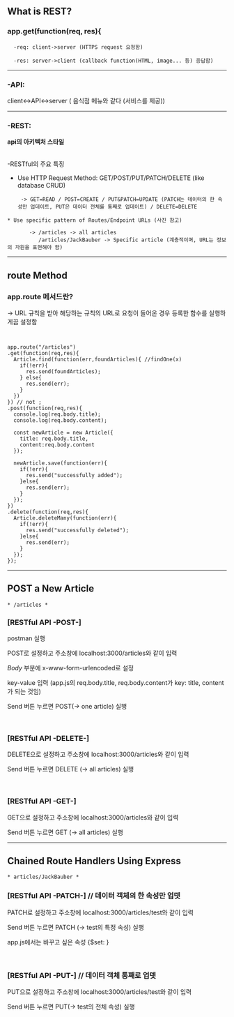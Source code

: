## What is REST?


### app.get(function(req, res){

      -req: client->server (HTTPS request 요청함)

      -res: server->client (callback function(HTML, image... 등) 응답함)


* * *
### -API:

client<->API<->server ( 음식점 메뉴와 같다 (서비스를 제공))

* * *

### -REST:

__api의 아키텍처 스타일__  
<br> 

-RESTful의 주요 특징

   * Use HTTP Request Method: GET/POST/PUT/PATCH/DELETE (like database CRUD)

          -> GET=READ / POST=CREATE / PUT&PATCH=UPDATE (PATCH는 데이터의 한 속성만 업데이트, PUT은 데이터 전체를 통째로 업데이트) / DELETE=DELETE



    * Use specific pattern of Routes/Endpoint URLs (사진 참고)

           -> /articles -> all articles
		      /articles/JackBauber -> Specific article (계층적이며, URL는 정보의 자원을 표현해야 함)

   
-----------------

## route Method

### app.route 메서드란?

-> URL 규칙을 받아 해당하는 규칙의 URL로 요청이 들어온 경우 등록한 함수를 실행하게끔 설정함
	
```


app.route("/articles")
.get(function(req,res){
  Article.find(function(err,foundArticles){ //findOne(x)
    if(!err){
      res.send(foundArticles);
    } else{
      res.send(err);
    }
  })
}) // not ;
.post(function(req,res){
  console.log(req.body.title);
  console.log(req.body.content);

  const newArticle = new Article({
    title: req.body.title,
    content:req.body.content
  });

  newArticle.save(function(err){
    if(!err){
      res.send("successfully added");
    }else{
      res.send(err);
    }
  });
})
.delete(function(req,res){
  Article.deleteMany(function(err){
    if(!err){
      res.send("successfully deleted");
    }else{
      res.send(err);
    }
  });
});

```
-----------
## POST a New Article

```
* /articles *
```

### [RESTful API -POST-]

postman 실행

POST로 설정하고 주소창에 localhost:3000/articles와 같이 입력

*Body* 부분에 x-www-form-urlencoded로 설정

key-value 입력 (app.js의 req.body.title, req.body.content가 key: title, content가 되는 것임)

Send 버튼 누르면 POST(-> one article) 실행

<Br>

### [RESTful API -DELETE-]

DELETE으로 설정하고 주소창에 localhost:3000/articles와 같이 입력

Send 버튼 누르면 DELETE (-> all articles) 실행

<Br>

### [RESTful API -GET-]

GET으로 설정하고 주소창에 localhost:3000/articles와 같이 입력

Send 버튼 누르면 GET (-> all articles) 실행

---------------

## Chained Route Handlers Using Express
```
* articles/JackBauber *
```

### [RESTful API -PATCH-] // 데이터 객체의 한 속성만 업뎃

PATCH로 설정하고 주소창에 localhost:3000/articles/test와 같이 입력

Send 버튼 누르면 PATCH (-> test의 특정 속성) 실행

app.js에서는 바꾸고 싶은 속성 {$set: }

<br>


### [RESTful API -PUT-] // 데이터 객체 통째로 업뎃

PUT으로 설정하고 주소창에 localhost:3000/articles/test와 같이 입력

Send 버튼 누르면 PUT(-> test의 전체 속성) 실행



